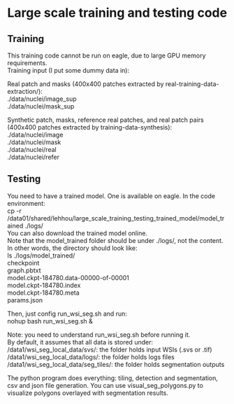 # Large scale training and testing code

## Training
This training code cannot be run on eagle, due to large GPU memory requirements.  
Training input (I put some dummy data in): 

Real patch and masks (400x400 patches extracted by real-training-data-extraction/):  
./data/nuclei/image_sup  
./data/nuclei/mask_sup 

Synthetic patch, masks, reference real patches, and real patch pairs (400x400 patches extracted by training-data-synthesis):  
./data/nuclei/image  
./data/nuclei/mask  
./data/nuclei/real  
./data/nuclei/refer 


## Testing
You need to have a trained model. One is available on eagle. In the code environment:  
cp -r /data01/shared/lehhou/large_scale_training_testing_trained_model/model_trained ./logs/  
You can also download the trained model online.  
Note that the model_trained folder should be under ./logs/, not the content. In other words, the directory should look like:  
ls ./logs/model_trained/  
checkpoint  
graph.pbtxt  
model.ckpt-184780.data-00000-of-00001  
model.ckpt-184780.index  
model.ckpt-184780.meta  
params.json 

Then, just config run_wsi_seg.sh and run:  
nohup bash run_wsi_seg.sh & 

Note: you need to understand run_wsi_seg.sh before running it.  
By default, it assumes that all data is stored under:  
/data1/wsi_seg_local_data/svs/: the folder holds input WSIs (.svs or .tif)  
/data1/wsi_seg_local_data/logs/: the folder holds logs files  
/data1/wsi_seg_local_data/seg_tiles/: the folder holds segmentation outputs 

The python program does everything: tiling, detection and segmentation, csv and json file generation.
You can use visual_seg_polygons.py to visualize polygons overlayed with segmentation results.  
